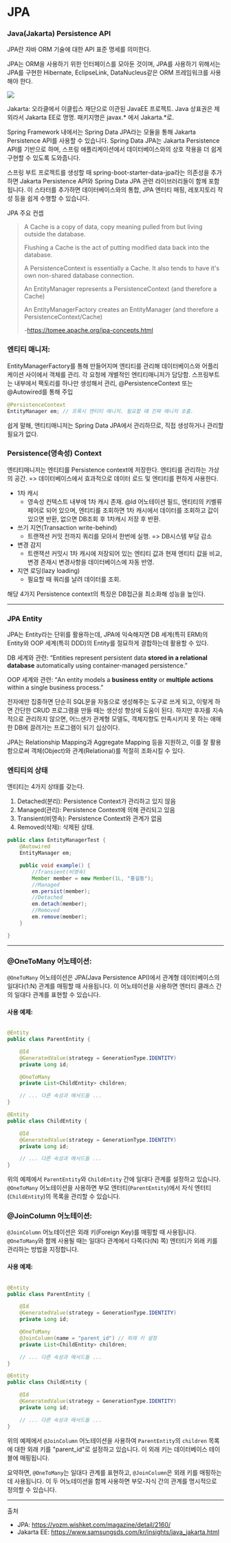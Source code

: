 # JPA

### Java(Jakarta) Persistence API

JPA란 자바 ORM 기술에 대한 API 표준 명세를 의미한다.

JPA는 ORM을 사용하기 위한 인터페이스를 모아둔 것이며, JPA를 사용하기 위해서는 JPA를 구현한 Hibernate, EclipseLink, DataNucleus같은 ORM 프레임워크를 사용해야 한다.

![](https://yozm.wishket.com/media/news/2160/3.png)

Jakarta: 오라클에서 이클립스 재단으로 이관된 JavaEE 프로젝트. Java 상표권은 제외라서 Jakarta EE로 명명. 패키지명은 javax.* 에서 Jakarta.*로.

Spring Framework 내에서는 Spring Data JPA라는 모듈을 통해 Jakarta Persistence API를 사용할 수 있습니다. Spring Data JPA는 Jakarta Persistence
API를 기반으로 하며, 스프링 애플리케이션에서 데이터베이스와의 상호 작용을 더 쉽게 구현할 수 있도록 도와줍니다.

스프링 부트 프로젝트를 생성할 때 spring-boot-starter-data-jpa라는 의존성을 추가하면 Jakarta Persistence API와 Spring Data JPA 관련 라이브러리들이 함께
포함됩니다. 이 스타터를 추가하면 데이터베이스와의 통합, JPA 엔터티 매핑, 레포지토리 작성 등을 쉽게 수행할 수 있습니다.

JPA 주요 컨셉
> A Cache is a copy of data, copy meaning pulled from but living outside the database.
>
>Flushing a Cache is the act of putting modified data back into the database.
>
>A PersistenceContext is essentially a Cache. It also tends to have it's own non-shared database connection.
>
>An EntityManager represents a PersistenceContext (and therefore a Cache)
>
>An EntityManagerFactory creates an EntityManager (and therefore a PersistenceContext/Cache)
>
>-https://tomee.apache.org/jpa-concepts.html
>

### 엔티티 매니저:

EntityManagerFactory를 통해 만들어지며 엔티티를 관리해 데이터베이스와 어플리케이션 사이에서 객체를 관리.
각 요청에 개별적인 엔티티매니저가 담당함. 스프링부트는 내부에서 팩토리를 하나만 생성해서 관리, @PersistenceContext 또는 @Autowired를 통해 주입

```java
@PersistenceContext
EntityManager em; // 프록시 엔티티 매니저. 필요할 떄 진짜 매니저 호출.
```

쉽게 말해, 앤티티매니저는 Spring Data JPA에서 관리하므로, 직접 생성하거나 관리할 필요가 없다.

### Persistence(영속성) Context

엔티티매니저는 엔티티를 Persistence context에 저장한다.
엔티티를 관리하는 가상의 공간. => 데이터베이스에서 효과적으로 데이터 로드 및 엔티티를 편하게 사용한다.

- 1차 캐시
    - 영속성 컨텍스트 내부에 1차 캐시 존재. @Id 어노테이션 필드, 엔티티의 키벨류 페어로 되어 있으며, 엔티티를 조회하면 1차 캐시에서 데이터를 조회하고 값이 있으면 반환, 없으면 DB조회 후 1차캐시
      저장 후 반환.
- 쓰기 지연(Transaction write-behind)
    - 트랜잭션 커밋 전까지 쿼리를 모아서 한번에 실행. => DB시스템 부담 감소
- 변경 감지
    - 트랜잭션 커밋시 1차 캐시에 저장되어 있는 엔티티 값과 현재 엔티티 값을 비교, 변경 존재시 변경사항을 데이터베이스에 자동 반영.
- 지연 로딩(lazy loading)
    - 필요할 때 쿼리를 날려 데이터를 조회.

해당 4가지 Persistence context의 특징은 DB접근을 최소화해 성능을 높인다.

---

### JPA Entity

JPA는 Entity라는 단위를 활용하는데, JPA에 익숙해지면 DB 세계(특히 ERM)의 Entity와 OOP 세계(특히 DDD)의 Entity를 절묘하게 결합하는데 활용할 수 있다.

DB 세계와 관련: “Entities represent persistent data **stored in a relational database** automatically using container-managed
persistence.”

OOP 세계와 관련: “An entity models a **business entity** or **multiple actions** within a single business process.”

전자에만 집중하면 단순히 SQL문을 자동으로 생성해주는 도구로 쓰게 되고, 이렇게 하면 간단한 CRUD 프로그램을 만들 때는 생산성 향상에 도움이 된다. 하지만 후자를 지속적으로 관리하지 않으면, 어느샌가 관계형
모델도, 객체지향도 만족시키지 못 하는 애매한 DB에 끌려가는 프로그램이 되기 십상이다.

JPA는 Relationship Mapping과 Aggregate Mapping 등을 지원하고, 이를 잘 활용함으로써 객체(Object)와 관계(Relational)를 적절히 조화시킬 수 있다.

### 엔티티의 상태

엔티티는 4가지 상태를 갖는다.

1. Detached(분리): Persistence Context가 관리하고 있지 않음
2. Managed(관리): Persistence Context에 의해 관리되고 있음
3. Transient(비영속): Persistence Context와 관계가 없음
4. Removed(삭제): 삭제된 상태.

```java
public class EntityManagerTest {
    @Autowired
    EntityManager em;

    public void example() {
        //Transient(비영속)
        Member member = new Member(1L, "홍길동");
        //Managed
        em.persist(member);
        //Detached
        em.detach(member);
        //Removed
        em.remove(member);
    }

}
```

---

### @OneToMany 어노테이션:

`@OneToMany` 어노테이션은 JPA(Java Persistence API)에서 관계형 데이터베이스의 일대다(1:N) 관계를 매핑할 때 사용됩니다. 이 어노테이션을 사용하면 엔터티 클래스 간의 일대다 관계를
표현할 수 있습니다.

#### 사용 예제:

```java

@Entity
public class ParentEntity {

    @Id
    @GeneratedValue(strategy = GenerationType.IDENTITY)
    private Long id;

    @OneToMany
    private List<ChildEntity> children;

    // ... 다른 속성과 메서드들 ...
}

@Entity
public class ChildEntity {

    @Id
    @GeneratedValue(strategy = GenerationType.IDENTITY)
    private Long id;

    // ... 다른 속성과 메서드들 ...
}
```

위의 예제에서 `ParentEntity`와 `ChildEntity` 간에 일대다 관계를 설정하고 있습니다. `@OneToMany` 어노테이션을 사용하면 부모 엔터티(`ParentEntity`)에서 자식
엔터티(`ChildEntity`)의 목록을 관리할 수 있습니다.

### @JoinColumn 어노테이션:

`@JoinColumn` 어노테이션은 외래 키(Foreign Key)를 매핑할 때 사용됩니다. `@OneToMany`와 함께 사용될 때는 일대다 관계에서 다쪽(다(N) 쪽) 엔터티가 외래 키를 관리하는 방법을
지정합니다.

#### 사용 예제:

```java

@Entity
public class ParentEntity {

    @Id
    @GeneratedValue(strategy = GenerationType.IDENTITY)
    private Long id;

    @OneToMany
    @JoinColumn(name = "parent_id") // 외래 키 설정
    private List<ChildEntity> children;

    // ... 다른 속성과 메서드들 ...
}

@Entity
public class ChildEntity {

    @Id
    @GeneratedValue(strategy = GenerationType.IDENTITY)
    private Long id;

    // ... 다른 속성과 메서드들 ...
}
```

위의 예제에서 `@JoinColumn` 어노테이션을 사용하여 `ParentEntity`의 `children` 목록에 대한 외래 키를 "parent_id"로 설정하고 있습니다. 이 외래 키는 데이터베이스 테이블에
매핑됩니다.

요약하면, `@OneToMany`는 일대다 관계를 표현하고, `@JoinColumn`은 외래 키를 매핑하는 데 사용됩니다. 이 두 어노테이션을 함께 사용하면 부모-자식 간의 관계를 명시적으로 정의할 수 있습니다.

---
출처

- JPA: https://yozm.wishket.com/magazine/detail/2160/
- Jakarta EE: https://www.samsungsds.com/kr/insights/java_jakarta.html